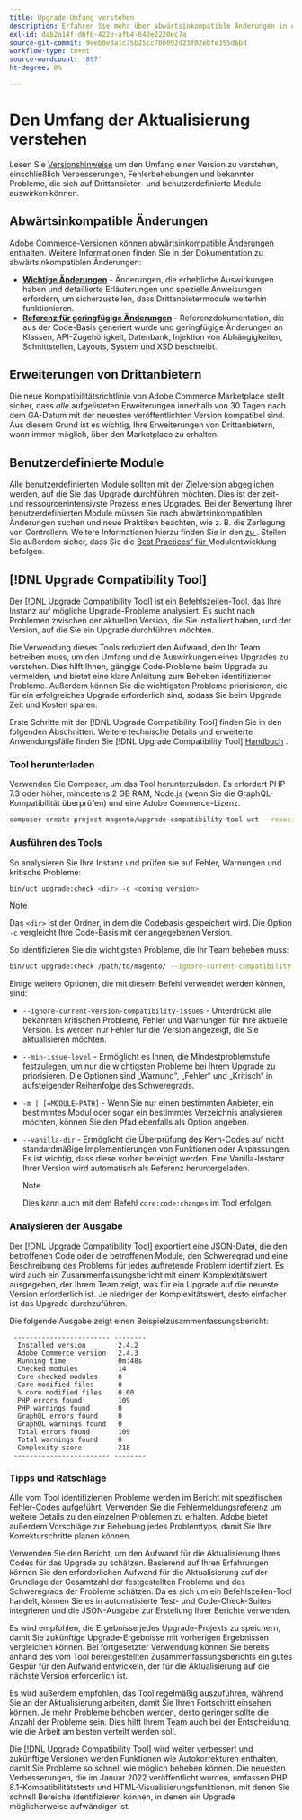 ```yaml
---
title: Upgrade-Umfang verstehen
description: Erfahren Sie mehr über abwärtsinkompatible Änderungen in einer Version, die sich auf benutzerdefinierte Adobe Commerce-Module oder Erweiterungen von Drittanbietern auswirken können.
exl-id: dab2a14f-dbf0-422e-afb4-642e2220ec7a
source-git-commit: 9eeb0e3a1c75b25cc70b092d23f02ebfe355d6bd
workflow-type: tm+mt
source-wordcount: '897'
ht-degree: 0%

---
```


# Den Umfang der Aktualisierung verstehen

Lesen Sie [Versionshinweise](https://experienceleague.adobe.com/de/docs/commerce-operations/release/notes/overview) um den Umfang einer Version zu verstehen, einschließlich Verbesserungen, Fehlerbehebungen und bekannter Probleme, die sich auf Drittanbieter- und benutzerdefinierte Module auswirken können.

## Abwärtsinkompatible Änderungen

Adobe Commerce-Versionen können abwärtsinkompatible Änderungen enthalten. Weitere Informationen finden Sie in der Dokumentation zu abwärtsinkompatiblen Änderungen:

- **[Wichtige Änderungen](https://developer.adobe.com/commerce/php/development/backward-incompatible-changes/)** - Änderungen, die erhebliche Auswirkungen haben und detaillierte Erläuterungen und spezielle Anweisungen erfordern, um sicherzustellen, dass Drittanbietermodule weiterhin funktionieren.
- **[Referenz für geringfügige Änderungen](https://developer.adobe.com/commerce/php/development/backward-incompatible-changes/reference/)** - Referenzdokumentation, die aus der Code-Basis generiert wurde und geringfügige Änderungen an Klassen, API-Zugehörigkeit, Datenbank, Injektion von Abhängigkeiten, Schnittstellen, Layouts, System und XSD beschreibt.

## Erweiterungen von Drittanbietern

Die neue Kompatibilitätsrichtlinie von Adobe Commerce Marketplace stellt sicher, dass _alle_ aufgelisteten Erweiterungen innerhalb von 30 Tagen nach dem GA-Datum mit der neuesten veröffentlichten Version kompatibel sind. Aus diesem Grund ist es wichtig, Ihre Erweiterungen von Drittanbietern, wann immer möglich, über den Marketplace zu erhalten.

## Benutzerdefinierte Module

Alle benutzerdefinierten Module sollten mit der Zielversion abgeglichen werden, auf die Sie das Upgrade durchführen möchten. Dies ist der zeit- und ressourcenintensivste Prozess eines Upgrades. Bei der Bewertung Ihrer benutzerdefinierten Module müssen Sie nach abwärtsinkompatiblen Änderungen suchen und neue Praktiken beachten, wie z. B. die Zerlegung von Controllern. Weitere Informationen hierzu finden Sie in den [ zu ](https://experienceleague.adobe.com/de/docs/commerce-operations/release/notes/overview). Stellen Sie außerdem sicher, dass Sie die [Best Practices“ für ](https://developer.adobe.com/commerce/php/best-practices/extensions/) Modulentwicklung befolgen.

## [!DNL Upgrade Compatibility Tool]

Der [!DNL Upgrade Compatibility Tool] ist ein Befehlszeilen-Tool, das Ihre Instanz auf mögliche Upgrade-Probleme analysiert. Es sucht nach Problemen zwischen der aktuellen Version, die Sie installiert haben, und der Version, auf die Sie ein Upgrade durchführen möchten.

Die Verwendung dieses Tools reduziert den Aufwand, den Ihr Team betreiben muss, um den Umfang und die Auswirkungen eines Upgrades zu verstehen. Dies hilft Ihnen, gängige Code-Probleme beim Upgrade zu vermeiden, und bietet eine klare Anleitung zum Beheben identifizierter Probleme. Außerdem können Sie die wichtigsten Probleme priorisieren, die für ein erfolgreiches Upgrade erforderlich sind, sodass Sie beim Upgrade Zeit und Kosten sparen.

Erste Schritte mit der [!DNL Upgrade Compatibility Tool] finden Sie in den folgenden Abschnitten. Weitere technische Details und erweiterte Anwendungsfälle finden Sie [!DNL Upgrade Compatibility Tool] [Handbuch](../upgrade-compatibility-tool/overview.md) .

### Tool herunterladen

Verwenden Sie Composer, um das Tool herunterzuladen. Es erfordert PHP 7.3 oder höher, mindestens 2 GB RAM, Node.js (wenn Sie die GraphQL-Kompatibilität überprüfen) und eine Adobe Commerce-Lizenz.

```bash
composer create-project magento/upgrade-compatibility-tool uct --repository https://repo.magento.com
```

### Ausführen des Tools

So analysieren Sie Ihre Instanz und prüfen sie auf Fehler, Warnungen und kritische Probleme:

```bash
bin/uct upgrade:check <dir> -c <coming version> 
```

>[!NOTE]
>
> Das `<dir>` ist der Ordner, in dem die Codebasis gespeichert wird. Die Option `-c` vergleicht Ihre Code-Basis mit der angegebenen Version.

So identifizieren Sie die wichtigsten Probleme, die Ihr Team beheben muss:

```bash
bin/uct upgrade:check /path/to/magento/ --ignore-current-compatibility-issues –min-issue-level critical --vanilla-dir /path/to/vanilla/code/ /path/to/magento/app/code/Vendor/
```

Einige weitere Optionen, die mit diesem Befehl verwendet werden können, sind:

- `--ignore-current-version-compatibility-issues` - Unterdrückt alle bekannten kritischen Probleme, Fehler und Warnungen für Ihre aktuelle Version. Es werden nur Fehler für die Version angezeigt, die Sie aktualisieren möchten.

- `--min-issue-level` - Ermöglicht es Ihnen, die Mindestproblemstufe festzulegen, um nur die wichtigsten Probleme bei Ihrem Upgrade zu priorisieren. Die Optionen sind „Warnung“, „Fehler“ und „Kritisch“ in aufsteigender Reihenfolge des Schweregrads.

- `-m | [=MODULE-PATH]` - Wenn Sie nur einen bestimmten Anbieter, ein bestimmtes Modul oder sogar ein bestimmtes Verzeichnis analysieren möchten, können Sie den Pfad ebenfalls als Option angeben.

- `--vanilla-dir` - Ermöglicht die Überprüfung des Kern-Codes auf nicht standardmäßige Implementierungen von Funktionen oder Anpassungen. Es ist wichtig, dass diese vorher bereinigt werden. Eine Vanilla-Instanz Ihrer Version wird automatisch als Referenz heruntergeladen.

  >[!NOTE]
  >
  > Dies kann auch mit dem Befehl `core:code:changes` im Tool erfolgen.

### Analysieren der Ausgabe

Der [!DNL Upgrade Compatibility Tool] exportiert eine JSON-Datei, die den betroffenen Code oder die betroffenen Module, den Schweregrad und eine Beschreibung des Problems für jedes auftretende Problem identifiziert. Es wird auch ein Zusammenfassungsbericht mit einem Komplexitätswert ausgegeben, der Ihrem Team zeigt, was für ein Upgrade auf die neueste Version erforderlich ist. Je niedriger der Komplexitätswert, desto einfacher ist das Upgrade durchzuführen.

Die folgende Ausgabe zeigt einen Beispielzusammenfassungsbericht:

```console
 ------------------------ --------
  Installed version        2.4.2
  Adobe Commerce version   2.4.3
  Running time             0m:48s
  Checked modules          14
  Core checked modules     0
  Core modified files      0
  % core modified files    0.00
  PHP errors found         109
  PHP warnings found       0
  GraphQL errors found     0
  GraphQL warnings found   0
  Total errors found       109
  Total warnings found     0
  Complexity score         218
 ------------------------ --------
```

### Tipps und Ratschläge

Alle vom Tool identifizierten Probleme werden im Bericht mit spezifischen Fehler-Codes aufgeführt. Verwenden Sie die [Fehlermeldungsreferenz](../upgrade-compatibility-tool/error-messages.md) um weitere Details zu den einzelnen Problemen zu erhalten. Adobe bietet außerdem Vorschläge zur Behebung jedes Problemtyps, damit Sie Ihre Korrekturschritte planen können.

Verwenden Sie den Bericht, um den Aufwand für die Aktualisierung Ihres Codes für das Upgrade zu schätzen. Basierend auf Ihren Erfahrungen können Sie den erforderlichen Aufwand für die Aktualisierung auf der Grundlage der Gesamtzahl der festgestellten Probleme und des Schweregrads der Probleme schätzen. Da es sich um ein Befehlszeilen-Tool handelt, können Sie es in automatisierte Test- und Code-Check-Suites integrieren und die JSON-Ausgabe zur Erstellung Ihrer Berichte verwenden.

Es wird empfohlen, die Ergebnisse jedes Upgrade-Projekts zu speichern, damit Sie zukünftige Upgrade-Ergebnisse mit vorherigen Ergebnissen vergleichen können. Bei fortgesetzter Verwendung können Sie bereits anhand des vom Tool bereitgestellten Zusammenfassungsberichts ein gutes Gespür für den Aufwand entwickeln, der für die Aktualisierung auf die nächste Version erforderlich ist.

Es wird außerdem empfohlen, das Tool regelmäßig auszuführen, während Sie an der Aktualisierung arbeiten, damit Sie Ihren Fortschritt einsehen können. Je mehr Probleme behoben werden, desto geringer sollte die Anzahl der Probleme sein. Dies hilft Ihrem Team auch bei der Entscheidung, wie die Arbeit am besten verteilt werden soll.

Die [!DNL Upgrade Compatibility Tool] wird weiter verbessert und zukünftige Versionen werden Funktionen wie Autokorrekturen enthalten, damit Sie Probleme so schnell wie möglich beheben können. Die neuesten Verbesserungen, die im Januar 2022 veröffentlicht wurden, umfassen PHP 8.1-Kompatibilitätstests und HTML-Visualisierungsfunktionen, mit denen Sie schnell Bereiche identifizieren können, in denen ein Upgrade möglicherweise aufwändiger ist.
